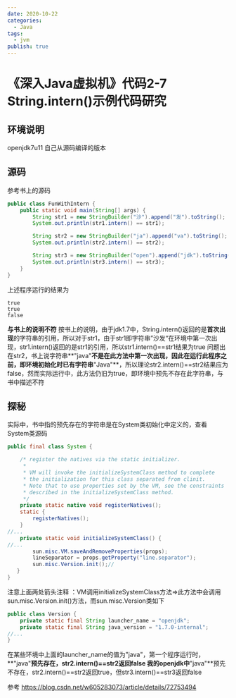 ```yaml
---
date: 2020-10-22
categories:
  - Java
tags:
  - jvm
publish: true
---
```


# 《深入Java虚拟机》代码2-7 String.intern()示例代码研究

## 环境说明

openjdk7u11 自己从源码编译的版本

## 源码

参考书上的源码

```Java
public class FunWithIntern {
    public static void main(String[] args) {
        String str1 = new StringBuilder("沙").append("发").toString();
        System.out.println(str1.intern() == str1);

        String str2 = new StringBuilder("ja").append("va").toString();
        System.out.println(str2.intern() == str2);

        String str3 = new StringBuilder("open").append("jdk").toString();
        System.out.println(str3.intern() == str3);
    }
}
```

上述程序运行的结果为

```
true
true
false
```

**与书上的说明不符**
按书上的说明，由于jdk1.7中，String.intern()返回的是**首次出现**的字符串的引用，所以对于str1，由于str1即字符串”沙发“在环境中第一次出现，str1.intern()返回的是str1的引用，所以str1.intern()==str1结果为true
问题出在str2，书上说字符串**"java"**不是在此方法中第一次出现，因此在运行此程序之前，即环境初始化时已有字符串**"Java"**，所以理论str2.intern()==str2结果应为false，然而实际运行中，此方法仍旧为true，即环境中预先不存在此字符串，与书中描述不符

## 探秘

实际中，书中指的预先存在的字符串是在System类初始化中定义的，查看System类源码

```Java
public final class System {

    /* register the natives via the static initializer.
     *
     * VM will invoke the initializeSystemClass method to complete             <===VM调用initializeSystemClass方法
     * the initialization for this class separated from clinit.
     * Note that to use properties set by the VM, see the constraints
     * described in the initializeSystemClass method.
     */
    private static native void registerNatives();
    static {
        registerNatives();
    }
//...
    private static void initializeSystemClass() {
//...
        sun.misc.VM.saveAndRemoveProperties(props);
        lineSeparator = props.getProperty("line.separator");
        sun.misc.Version.init();//                                             <===此方法中会调用sun.misc.Version.init()方法
   }
}
```

注意上面两处箭头注释 ：VM调用initializeSystemClass方法=>此方法中会调用sun.misc.Version.init()方法，而sun.misc.Version类如下

```Java
public class Version {
    private static final String launcher_name = "openjdk";
    private static final String java_version = "1.7.0-internal";
//...
}
```

在某些环境中上面的launcher_name的值为"java"，第一个程序运行时，**"java"**预先存在，str2.intern()==str2返回false
我的openjdk中**"java"**预先不存在，str2.intern()==str2返回true，但str3.intern()==str3返回false

参考 <https://blog.csdn.net/w605283073/article/details/72753494>
